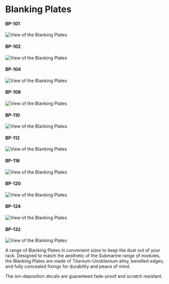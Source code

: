 # Blanking Plates
#### BP-101
![View of the Blanking Plates](BP-101.png "Blanking Plates")
#### BP-102
![View of the Blanking Plates](BP-102.png "Blanking Plates")
#### BP-104
![View of the Blanking Plates](BP-104.png "Blanking Plates")
#### BP-108
![View of the Blanking Plates](BP-108.png "Blanking Plates")
#### BP-110
![View of the Blanking Plates](BP-110.png "Blanking Plates")
#### BP-112
![View of the Blanking Plates](BP-112.png "Blanking Plates")
#### BP-116
![View of the Blanking Plates](BP-116.png "Blanking Plates")
#### BP-120
![View of the Blanking Plates](BP-120.png "Blanking Plates")
#### BP-124
![View of the Blanking Plates](BP-124.png "Blanking Plates")
#### BP-132
![View of the Blanking Plates](BP-132.png "Blanking Plates")

A range of Blanking Plates in convenient sizes to keep the dust out of your rack. Designed to match the aesthetic of the Submarine range of modules, the Blanking Plates are made of Titanium-Unobtanium alloy, bevelled edges, and fully concealed fixings for durability and peace of mind.

The ion-deposition decals are guaranteed fade-proof and scratch resistant.
